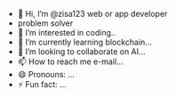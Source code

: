 - 👋 Hi, I’m @zisa123
web or app developer
- problem solver
- 👀 I’m interested in coding..
- 🌱 I’m currently learning blockchain...
- 💞️ I’m looking to collaborate on AI...
- 📫 How to reach me e-mail...
- 😄 Pronouns: ...
- ⚡ Fun fact: ...

<!---
zisa123/zisa123 is a ✨ special ✨ repository because its `README.md` (this file) appears on your GitHub profile.
You can click the Preview link to take a look at your changes.
--->
